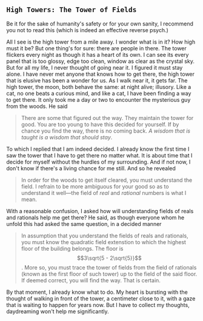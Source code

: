 `High Towers: The Tower of Fields`
---
Be it for the sake of humanity's safety or for your own sanity, I recommend you not to read this (which is indeed an effective reverse psych.)

All I see is the high tower from a mile away. I wonder what is in it? How high must it be? But one thing's for sure: there are people in there. The tower flickers every night as though it has a heart of its own. I can see its every panel that is too glossy, edge too clean, window as clear as the crystal sky. But for all my life, I never thought of going near it. I figured it must stay alone. I have never met anyone that knows how to get there, the high tower that is elusive has been a wonder for us. As I walk near it, it gets far. The high tower, the moon, both behave the same: at night alive; illusory. Like a cat, no one beats a curious mind, and like a cat, I have been finding a way to get there. It only took me a day or two to encounter the mysterious guy from the woods. He said
> There are some that figured out the way. They maintain the tower for good. You are too young to have this decided for yourself. If by chance you find the way, there is no coming back. <i>A wisdom that is taught is a wisdom that should stay</i>. 

To which I replied that I am indeed decided. I already know the first time I saw the tower that I have to get there no matter what. It is about time that I decide for myself without the hurdles of my surrounding. And if not now, I don't know if there's a living chance for me still. And so he revealed

> In order for the woods to get itself cleared, you must understand the field. I refrain to be more ambiguous for your good so as to understand it well—the field of <i>real</i> and <i>rational</i> numbers is what I mean. 

With a reasonable confusion, I asked how will understanding fields of reals and rationals help me get there? He said, as though everyone whom he unfold this had asked the same question, in a decided manner

> In assumption that you understand the fields of reals and rationals, you must know the quadratic field extenstion to which the highest floor of the building belongs. The floor is $$3\sqrt{5 - 2\sqrt{5}}$$. More so, you must trace the tower of fields from the field of rationals (known as the first floor of such tower) up to the field of the said floor. If deemed correct, you will find the way. That is certain. 

By that moment, I already know what to do. My heart is bursting with the thought of walking in front of the tower, a centimeter close to it, with a gaze that is waiting to happen for years now. But I have to collect my thoughts, daydreaming won't help me significantly. 
